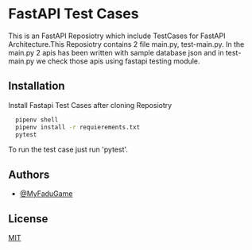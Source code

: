# FastAPI Test Cases

This is an FastAPI Reposiotry which include TestCases for FastAPI Architecture.This Reposiotry contains 2 file main.py, test-main.py. In the main.py 2 apis has been written with sample database json and in test-main.py we check those apis using fastapi testing module.


## Installation

Install Fastapi Test Cases after cloning Reposiotry

```bash
  pipenv shell
  pipenv install -r requierements.txt
  pytest
```

To run the test case just run 'pytest'.
    
## Authors

- [@MyFaduGame](https://www.github.com/MyFaduGame)


## License

[MIT](https://choosealicense.com/licenses/mit/)

